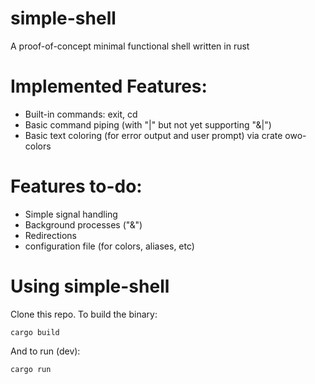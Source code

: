  # simple-shell
A proof-of-concept minimal functional shell written in rust

# Implemented Features:
- Built-in commands: exit, cd
- Basic command piping (with "|" but not yet supporting "&|")
- Basic text coloring (for error output and user prompt) via crate owo-colors


# Features to-do:
- Simple signal handling
- Background processes ("&")
- Redirections
- configuration file (for colors, aliases, etc)

# Using simple-shell
Clone this repo. To build the binary:
```
cargo build
```
And to run (dev):
```
cargo run
```

